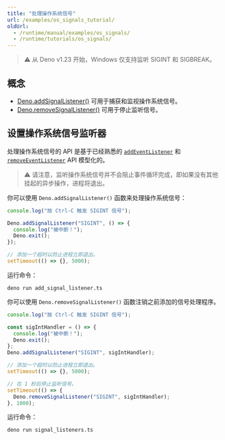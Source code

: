 ```yaml
---
title: "处理操作系统信号"
url: /examples/os_signals_tutorial/
oldUrl:
  - /runtime/manual/examples/os_signals/
  - /runtime/tutorials/os_signals/
---
```


> ⚠️ 从 Deno v1.23 开始，Windows 仅支持监听 SIGINT 和 SIGBREAK。

## 概念

- [Deno.addSignalListener()](https://docs.deno.com/api/deno/~/Deno.addSignalListener)
  可用于捕获和监视操作系统信号。
- [Deno.removeSignalListener()](https://docs.deno.com/api/deno/~/Deno.removeSignalListener)
  可用于停止监听信号。

## 设置操作系统信号监听器

处理操作系统信号的 API 是基于已经熟悉的
[`addEventListener`](https://developer.mozilla.org/en-US/docs/Web/API/EventTarget/addEventListener)
和
[`removeEventListener`](https://developer.mozilla.org/en-US/docs/Web/API/EventTarget/removeEventListener)
API 模型化的。

> ⚠️ 请注意，监听操作系统信号并不会阻止事件循环完成，即如果没有其他挂起的异步操作，进程将退出。

你可以使用 `Deno.addSignalListener()` 函数来处理操作系统信号：

```ts title="add_signal_listener.ts"
console.log("按 Ctrl-C 触发 SIGINT 信号");

Deno.addSignalListener("SIGINT", () => {
  console.log("被中断！");
  Deno.exit();
});

// 添加一个超时以防止进程立即退出。
setTimeout(() => {}, 5000);
```

运行命令：

```shell
deno run add_signal_listener.ts
```

你可以使用 `Deno.removeSignalListener()` 函数注销之前添加的信号处理程序。

```ts title="signal_listeners.ts"
console.log("按 Ctrl-C 触发 SIGINT 信号");

const sigIntHandler = () => {
  console.log("被中断！");
  Deno.exit();
};
Deno.addSignalListener("SIGINT", sigIntHandler);

// 添加一个超时以防止进程立即退出。
setTimeout(() => {}, 5000);

// 在 1 秒后停止监听信号。
setTimeout(() => {
  Deno.removeSignalListener("SIGINT", sigIntHandler);
}, 1000);
```

运行命令：

```shell
deno run signal_listeners.ts
```